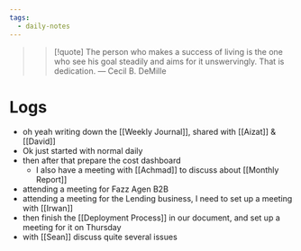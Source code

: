 ```yaml
---
tags:
  - daily-notes
---
```

> > [!quote] The person who makes a success of living is the one who see his goal steadily and aims for it unswervingly. That is dedication.
> — Cecil B. DeMille

# Logs
- oh yeah writing down the [[Weekly Journal]], shared with [[Aizat]] & [[David]]
- Ok just started with normal daily
- then after that prepare the cost dashboard
	- I also have a meeting with [[Achmad]] to discuss about [[Monthly Report]]
- attending a meeting for Fazz Agen B2B
- attending a meeting for the Lending business, I need to set up a meeting with [[Irwan]]
- then finish the [[Deployment Process]] in our document, and set up a meeting for it on Thursday
- with [[Sean]] discuss quite several issues